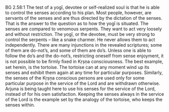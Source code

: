 BG 2.58:1	The test of a yogī, devotee or self-realized soul is that he is able to control the senses according to his plan. Most people, however, are servants of the senses and are thus directed by the dictation of the senses. That is the answer to the question as to how the yogī is situated. The senses are compared to venomous serpents. They want to act very loosely and without restriction. The yogī, or the devotee, must be very strong to control the serpents – like a snake charmer. He never allows them to act independently. There are many injunctions in the revealed scriptures; some of them are do-not’s, and some of them are do’s. Unless one is able to follow the do’s and the do-not’s, restricting oneself from sense enjoyment, it is not possible to be ﬁrmly ﬁxed in Kṛṣṇa consciousness. The best example, set herein, is the tortoise. The tortoise can at any moment wind up its senses and exhibit them again at any time for particular purposes. Similarly, the senses of the Kṛṣṇa conscious persons are used only for some particular purpose in the service of the Lord and are withdrawn otherwise. Arjuna is being taught here to use his senses for the service of the Lord, instead of for his own satisfaction. Keeping the senses always in the service of the Lord is the example set by the analogy of the tortoise, who keeps the senses within.